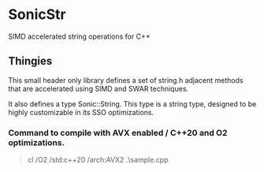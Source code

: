 # SonicStr
SIMD accelerated string operations for C++

## Thingies

This small header only library defines a set of string.h adjacent methods
that are accelerated using SIMD and SWAR techniques.

It also defines a type Sonic::String<size>. 
This type is a string type, designed
to be highly customizable in its SSO optimizations. 

### Command to compile with AVX enabled / C++20 and O2 optimizations.
> cl /O2 /std:c++20 /arch:AVX2 .\sample.cpp